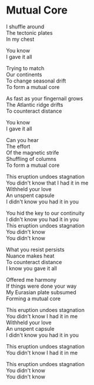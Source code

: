 # Mutual Core  

I shuffle around  
The tectonic plates  
In my chest  

You know  
I gave it all  

Trying to match  
Our continents  
To change seasonal drift  
To form a mutual core  

As fast as your fingernail grows  
The Atlantic ridge drifts  
To counteract distance  

You know  
I gave it all

Can you hear  
The effort  
Of the magnetic strife  
Shuffling of columns  
To form a mutual core  

This eruption undoes stagnation  
You didn't know that I had it in me  
Withheld your love  
An unspent capsule  
I didn't know you had it in you  

You hid the key to our continuity  
I didn't know you had it in you  
This eruption undoes stagnation  
You didn't know  
You didn't know  

What you resist persists  
Nuance makes heat  
To counteract distance  
I know you gave it all  

Offered me harmony  
If things were done your way  
My Eurasian plate subsumed  
Forming a mutual core  

This eruption undoes stagnation  
You didn't know I had it in me  
Withheld your love  
An unspent capsule  
I didn't know you had it in you  

This eruption undoes stagnation  
You didn't know I had it in me  

This eruption undoes stagnation  
You didn't know  
You didn't know  

